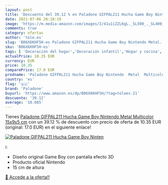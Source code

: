 ```yaml
---
layout: post
title: 'Descuento del 39.12 % en Paladone GIFPAL211 Hucha Game Boy Ninten'
date: 2021-07-06 20:10:19
image: 'https://m.media-amazon.com/images/I/41u1iZZL6gL._SL500_._SL400_.jpg'
comments: true
category: ofertas
author: 'tole.es'
slug: 'B06X6KHF5H-es Paladone GIFPAL211 Hucha Game Boy Nintendo Metal...'
sku: 'B06X6KHF5H-es'
tags: [ 'Decoración del hogar','Decoración infantil','Hogar y cocina','Huchas','nintendo','paladone', ]
actualPrice: 10.35 EUR
currency: EUR
price: 10.35
comparePrice: 17.0 EUR
prodname: 'Paladone GIFPAL211 Hucha Game Boy Nintendo  Metal  Multicolor  15x9x5 cm'
country: 'es'
flag: '🇪🇸'
brand: 'Paladone'
buyurl: 'https://www.amazon.es/dp/B06X6KHF5H/?tag=tolees-21'
descuento: '39.12'
average: '10.085'
---
```


Tienes [Paladone GIFPAL211 Hucha Game Boy Nintendo  Metal  Multicolor  15x9x5 cm](https://www.amazon.es/dp/B06X6KHF5H/?tag=tolees-21) con un 39.12 % de descuento con precio de oferta de 10.35 EUR (original: 17.0 EUR) en el siguiente enlace!

[![Paladone GIFPAL211 Hucha Game Boy Ninten](https://m.media-amazon.com/images/I/41u1iZZL6gL._SL500_._SL400_.jpg)](https://www.amazon.es/dp/B06X6KHF5H/?tag=tolees-21)

ℹ️:

- Diseño original Game Boy con pantalla efecto 3D
- Producto oficial Nintendo
- 15 cm de altura

[🛒 Accede a la oferta!!](https://www.amazon.es/dp/B06X6KHF5H/?tag=tolees-21)
